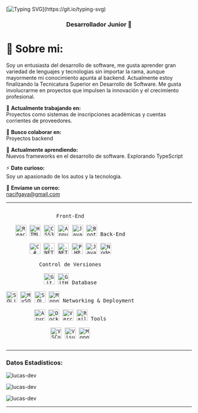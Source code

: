 [![Typing SVG](https://readme-typing-svg.herokuapp.com?color=FF3670&size=35&center=true&vCenter=true&width=1000&lines=Hola,+soy+Lucas!)](https://git.io/typing-svg)
<h3 align="center">Desarrollador Junior 🚀</h3>

# 💫 Sobre mi:

Soy un entusiasta del desarrollo de software, me gusta aprender gran variedad de lenguajes y tecnologias sin importar la rama, aunque mayormente mi conocimiento apunta al backend. Actualmente estoy finalizando la Tecnicatura Superior en Desarrollo de Software. Me gusta involucrarme en proyectos que impulsen la innovación y el crecimiento profesional.

🔭 **Actualmente trabajando en:**  
Proyectos como sistemas de inscripciones académicas y cuentas corrientes de proveedores.  

👯 **Busco colaborar en:**  
Proyectos backend

🌱 **Actualmente aprendiendo:**  
Nuevos frameworks en el desarrollo de software. Explorando TypeScript  

⚡ **Dato curioso:**  
Soy un apasionado de los autos y la tecnologia.

💬 **Envíame un correo:**  
nacifgaya@gmail.com 

---

<p style="display: inline-block;" align="center">
  <kbd>
    <kbd>Front-End</kbd>
    <br><br>
    <img width="30px" src="https://cdn.jsdelivr.net/gh/devicons/devicon/icons/react/react-original.svg" title="React" />
    <img width="30px" src="https://cdn.jsdelivr.net/gh/devicons/devicon/icons/html5/html5-original.svg" title="HTML5" />
    <img width="30px" src="https://cdn.jsdelivr.net/gh/devicons/devicon/icons/css3/css3-original.svg" title="CSS3" />
    <img width="30px" src="https://cdn.jsdelivr.net/gh/devicons/devicon/icons/angularjs/angularjs-plain.svg" title="AngularJS" />
    <img width="30px" src="https://cdn.jsdelivr.net/gh/devicons/devicon/icons/javascript/javascript-original.svg" title="JavaScript" />
    <img width="30px" src="https://cdn.jsdelivr.net/gh/devicons/devicon/icons/bootstrap/bootstrap-original.svg" title="Bootstrap" />
  </kbd>
  <kbd>
    <kbd>Back-End</kbd>
    <br><br>
    <img width="30px" src="https://cdn.jsdelivr.net/gh/devicons/devicon/icons/csharp/csharp-original.svg" title="C#" />
    <img width="30px" src="https://cdn.jsdelivr.net/gh/devicons/devicon/icons/dotnetcore/dotnetcore-original.svg" title=".NET Core" />
    <img width="30px" src="https://cdn.jsdelivr.net/gh/devicons/devicon/icons/dot-net/dot-net-original.svg" title=".NET" />
    <img width="30px" src="https://cdn.jsdelivr.net/gh/devicons/devicon/icons/php/php-original.svg" title="PHP" />
    <img width="30px" src="https://cdn.jsdelivr.net/gh/devicons/devicon/icons/java/java-original.svg" title="Java" />
    <img width="30px" src="https://cdn.jsdelivr.net/gh/devicons/devicon/icons/nodejs/nodejs-original.svg" title="Node.js" />
  </kbd>
  <br><br>
  <kbd>
    <kbd>Control de Versiones</kbd>
    <br><br>
    <img width="30px" src="https://cdn.jsdelivr.net/gh/devicons/devicon/icons/git/git-original.svg" title="Git" />
    <img width="30px" src="https://cdn.jsdelivr.net/gh/devicons/devicon/icons/github/github-original.svg" title="GitHub" />
  </kbd>
  <kbd>
    <kbd>Database</kbd>
    <br><br>
    <img width="30px" src="https://cdn.jsdelivr.net/gh/devicons/devicon/icons/sqlite/sqlite-original.svg" title="SQLite" />
    <img width="30px" src="https://cdn.jsdelivr.net/gh/devicons/devicon/icons/mysql/mysql-original.svg" title="MySQL" />
    <img width="30px" src="https://cdn.jsdelivr.net/gh/devicons/devicon/icons/microsoftsqlserver/microsoftsqlserver-plain.svg" title="SQL Server" />
    <img width="30px" src="https://cdn.jsdelivr.net/gh/devicons/devicon/icons/mongodb/mongodb-plain.svg" title="MongoDB" />
  </kbd>
  <kbd>
    <kbd>Networking & Deployment</kbd>
    <br><br>
    <img width="30px" src="https://cdn.jsdelivr.net/gh/devicons/devicon/icons/azure/azure-plain.svg" title="Azure" />
    <img width="30px" src="https://cdn.jsdelivr.net/gh/devicons/devicon/icons/docker/docker-plain.svg" title="Docker" />
    <img width="30px" src="https://cdn.jsdelivr.net/gh/devicons/devicon/icons/vercel/vercel-original.svg" title="Vercel" />
    <img width="30px" src="https://railway.app/brand/logo-dark.svg" title="Railway" />
  </kbd>
  <kbd>
    <kbd>Tools</kbd>
    <br><br>
    <img width="30px" src="https://cdn.jsdelivr.net/gh/devicons/devicon/icons/vscode/vscode-original.svg" title="VSCode" />
    <img width="30px" src="https://cdn.jsdelivr.net/gh/devicons/devicon/icons/visualstudio/visualstudio-plain.svg" title="Visual Studio" />
    <img width="30px" src="https://img.icons8.com/color/48/000000/mongodb.png" title="MongoDB Compass" />
  </kbd>
</p>

---

<h3>Datos Estadísticos:</h3>

<!-- Estadísticas de lenguajes -->
<p><img align="center" src="https://github-readme-stats.vercel.app/api/top-langs?username=LucasNacif&show_icons=true&locale=en&bg_color=0d1117&text_color=ffffff&layout=compact" alt="lucas-dev" /></p>

<!-- Estadísticas generales de GitHub -->
<p><img align="center" src="https://github-readme-stats.vercel.app/api?username=LucasNacif&show_icons=true&locale=en&bg_color=0d1117&text_color=ffffff&repo=convoychat" alt="lucas-dev" /></p>

<!-- Estadísticas de racha de contribuciones -->
<p><img align="center" src="https://github-readme-streak-stats.herokuapp.com/?user=LucasNacif&theme=dark&background=0d1117&date_format=M%20j%5B%2C%20Y%5D" alt="lucas-dev" /></p>

---
